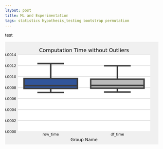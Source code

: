 ```yaml
---
layout: post
title: ML and Experimentation
tags: statistics hypothesis_testing bootstrap permutation
---
```

test

![Boxplot Test](/assets/stats/Boxplot.svg)

